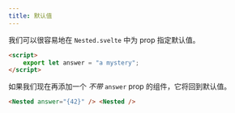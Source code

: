 ```yaml
---
title: 默认值
---
```


我们可以很容易地在 `Nested.svelte` 中为 prop 指定默认值。

```html
<script>
	export let answer = "a mystery";
</script>
```

如果我们现在再添加一个 _不带_ `answer` prop 的组件，它将回到默认值。

```html
<Nested answer="{42}" /> <Nested />
```
